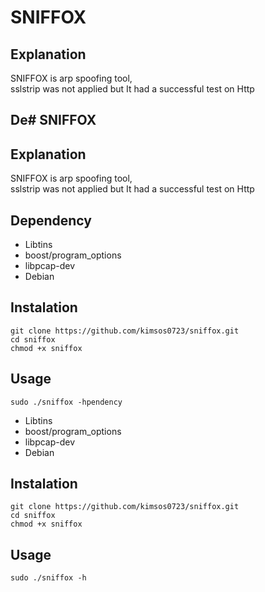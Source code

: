 # SNIFFOX

## Explanation

SNIFFOX is arp spoofing tool,\
sslstrip was not applied but It had a successful test on Http

## De# SNIFFOX

## Explanation

SNIFFOX is arp spoofing tool,\
sslstrip was not applied but It had a successful test on Http

## Dependency

- Libtins 
 - boost/program_options
 - libpcap-dev
 - Debian 

## Instalation
    git clone https://github.com/kimsos0723/sniffox.git
    cd sniffox
    chmod +x sniffox


## Usage
    sudo ./sniffox -hpendency

 - Libtins 
 - boost/program_options
 - libpcap-dev
 - Debian 

## Instalation
    git clone https://github.com/kimsos0723/sniffox.git
    cd sniffox
    chmod +x sniffox


## Usage
    sudo ./sniffox -h